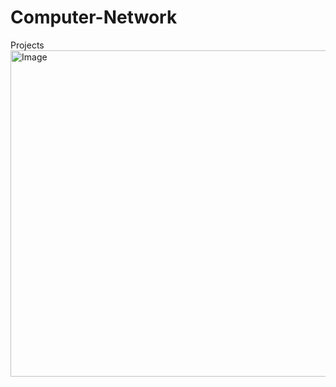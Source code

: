 # Computer-Network
Projects
<img width="743" height="522" alt="Image" src="https://github.com/user-attachments/assets/8a7b863c-978c-42b6-94b1-365f26d02df9" />
